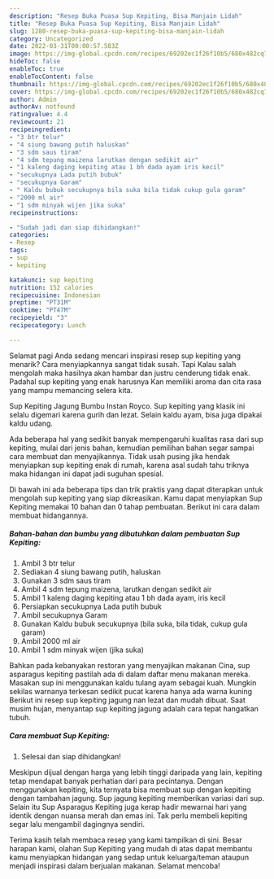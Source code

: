 ```yaml
---
description: "Resep Buka Puasa Sup Kepiting, Bisa Manjain Lidah"
title: "Resep Buka Puasa Sup Kepiting, Bisa Manjain Lidah"
slug: 1280-resep-buka-puasa-sup-kepiting-bisa-manjain-lidah
category: Uncategorized
date: 2022-03-31T00:00:57.583Z
image: https://img-global.cpcdn.com/recipes/69202ec1f26f10b5/680x482cq70/sup-kepiting-foto-resep-utama.jpg
hideToc: false
enableToc: true
enableTocContent: false
thumbnail: https://img-global.cpcdn.com/recipes/69202ec1f26f10b5/680x482cq70/sup-kepiting-foto-resep-utama.jpg
cover: https://img-global.cpcdn.com/recipes/69202ec1f26f10b5/680x482cq70/sup-kepiting-foto-resep-utama.jpg
author: Admin
authorAv: notfound
ratingvalue: 4.4
reviewcount: 21
recipeingredient:
- "3 btr telur"
- "4 siung bawang putih haluskan"
- "3 sdm saus tiram"
- "4 sdm tepung maizena larutkan dengan sedikit air"
- "1 kaleng daging kepiting atau 1 bh dada ayam iris kecil"
- "secukupnya Lada putih bubuk"
- "secukupnya Garam"
- " Kaldu bubuk secukupnya bila suka bila tidak cukup gula garam"
- "2000 ml air"
- "1 sdm minyak wijen jika suka"
recipeinstructions:

- "Sudah jadi dan siap dihidangkan!"
categories:
- Resep
tags:
- sup
- kepiting

katakunci: sup kepiting 
nutrition: 152 calories
recipecuisine: Indonesian
preptime: "PT31M"
cooktime: "PT47M"
recipeyield: "3"
recipecategory: Lunch

---
```



Selamat pagi Anda sedang mencari inspirasi resep sup kepiting yang menarik? Cara menyiapkannya sangat tidak susah. Tapi Kalau salah mengolah maka hasilnya akan hambar dan justru cenderung tidak enak. Padahal sup kepiting yang enak harusnya Kan memiliki aroma dan cita rasa yang mampu memancing selera kita.


Sup Kepiting Jagung Bumbu Instan Royco. Sup kepiting yang klasik ini selalu digemari karena gurih dan lezat. Selain kaldu ayam, bisa juga dipakai kaldu udang.

Ada beberapa hal yang sedikit banyak mempengaruhi kualitas rasa dari sup kepiting, mulai dari jenis bahan, kemudian pemilihan bahan segar sampai cara membuat dan menyajikannya. Tidak usah pusing jika hendak menyiapkan sup kepiting enak di rumah, karena asal sudah tahu triknya maka hidangan ini dapat jadi suguhan spesial.


Di bawah ini ada beberapa tips dan trik praktis yang dapat diterapkan untuk mengolah sup kepiting yang siap dikreasikan. Kamu dapat menyiapkan Sup Kepiting memakai 10 bahan dan 0 tahap pembuatan. Berikut ini cara dalam membuat hidangannya.

<!--inarticleads1-->

##### Bahan-bahan dan bumbu yang dibutuhkan dalam pembuatan Sup Kepiting:

1. Ambil 3 btr telur
1. Sediakan 4 siung bawang putih, haluskan
1. Gunakan 3 sdm saus tiram
1. Ambil 4 sdm tepung maizena, larutkan dengan sedikit air
1. Ambil 1 kaleng daging kepiting atau 1 bh dada ayam, iris kecil
1. Persiapkan secukupnya Lada putih bubuk
1. Ambil secukupnya Garam
1. Gunakan  Kaldu bubuk secukupnya (bila suka, bila tidak, cukup gula garam)
1. Ambil 2000 ml air
1. Ambil 1 sdm minyak wijen (jika suka)


Bahkan pada kebanyakan restoran yang menyajikan makanan Cina, sup asparagus kepiting pastilah ada di dalam daftar menu makanan mereka. Masakan sup ini menggunakan kaldu tulang ayam sebagai kuah. Mungkin sekilas warnanya terkesan sedikit pucat karena hanya ada warna kuning Berikut ini resep sup kepiting jagung nan lezat dan mudah dibuat. Saat musim hujan, menyantap sup kepiting jagung adalah cara tepat hangatkan tubuh. 

<!--inarticleads2-->

##### Cara membuat Sup Kepiting:


1. Selesai dan siap dihidangkan!

Meskipun dijual dengan harga yang lebih tinggi daripada yang lain, kepiting tetap mendapat banyak perhatian dari para pecintanya. Dengan menggunakan kepiting, kita ternyata bisa membuat sup dengan kepiting dengan tambahan jagung. Sup jagung kepiting memberikan variasi dari sup. Selain itu Sup Asparagus Kepiting juga kerap hadir mewarnai hari yang identik dengan nuansa merah dan emas ini. Tak perlu membeli kepiting segar lalu mengambil dagingnya sendiri. 

Terima kasih telah membaca resep yang kami tampilkan di sini. Besar harapan kami, olahan Sup Kepiting yang mudah di atas dapat membantu kamu menyiapkan hidangan yang sedap untuk keluarga/teman ataupun menjadi inspirasi dalam berjualan makanan. Selamat mencoba!
